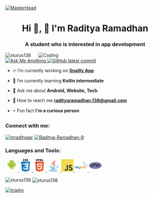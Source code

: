 [![MasterHead](https://1.bp.blogspot.com/-gu5z4t7QXkw/Xd8bEk6gVxI/AAAAAAAANhQ/jXlVfYNQbOw3Uj4zsxT3fqT5jdrZP4FFQCLcBGAsYHQ/s1600/2000_600px.gif)](https://github.com/xturus138)

<h1 align="center">Hi 👋, 🙋 I'm Raditya Ramadhan</h1>
<h3 align="center">A student who is interested in app development</h3>

<img align = "right" alt = "Coding" width = "400" src="https://i.pinimg.com/originals/e4/26/70/e426702edf874b181aced1e2fa5c6cde.gif"> 
<p align="left"> 
  <img src="https://komarev.com/ghpvc/?username=xturus138&label=Profile%20views&color=0e75b6&style=flat" alt="xturus138" /> 
  <a href="mailto:radityaramadhan.138@gmail.com">
    <img src="https://img.shields.io/badge/Ask%20me-anything-1abc9c.svg" alt="Ask Me Anything" />
  </a>
  <a href="https://GitHub.com/xturus138/xturus138/commit/">
    <img src="https://badgen.net/github/last-commit/xturus138/xturus138" alt="GitHub latest commit" />
  </a>
</p>


- 🔥 I’m currently working on **[Snailly App](https://play.google.com/store/apps/details?id=com.snailly.appname&hl=id)**

- 🌱 I’m currently learning **Kotlin intermediate**

- 💬 Ask me about **Android, Website, Tech**

- 💎 How to reach me **radityaramadhan.138@gmail.com**

- ⚡ Fun fact **I'm a curious person**

<h3 align="left">Connect with me:</h3>
<p align="left">
<a href="https://instagram.com/mradityaar" target="blank"><img align="center" src="https://raw.githubusercontent.com/rahuldkjain/github-profile-readme-generator/master/src/images/icons/Social/instagram.svg" alt="mradityaar" height="30" width="40" /></a>
<a href="https://id.quora.com/profile/Raditya-Ramadhan-9" target="blank"><img align="center" src="https://upload.wikimedia.org/wikipedia/commons/thumb/0/09/Quora_icon.svg/768px-Quora_icon.svg.png" alt="Raditya-Ramadhan-9" height="40" width="40" /></a>
</p>

<h3 align="left">Languages and Tools:</h3>
<p align="left"> 
<a href="https://developer.android.com" target="_blank" rel="noreferrer"> <img src="https://raw.githubusercontent.com/devicons/devicon/master/icons/android/android-original-wordmark.svg" alt="android" width="40" height="40"/> </a> 
<a href="https://www.w3schools.com/css/" target="_blank" rel="noreferrer"> <img src="https://raw.githubusercontent.com/devicons/devicon/master/icons/css3/css3-original-wordmark.svg" alt="css3" width="40" height="40"/> </a> 
<a href="https://www.w3.org/html/" target="_blank" rel="noreferrer"> <img src="https://raw.githubusercontent.com/devicons/devicon/master/icons/html5/html5-original-wordmark.svg" alt="html5" width="40" height="40"/> </a> 
<a href="https://www.java.com" target="_blank" rel="noreferrer"> <img src="https://raw.githubusercontent.com/devicons/devicon/master/icons/java/java-original.svg" alt="java" width="40" height="40"/> </a> 
<a href="https://developer.mozilla.org/en-US/docs/Web/JavaScript" target="_blank" rel="noreferrer"> <img src="https://raw.githubusercontent.com/devicons/devicon/master/icons/javascript/javascript-original.svg" alt="javascript" width="40" height="40"/> </a> 
<a href="https://www.mysql.com/" target="_blank" rel="noreferrer"> <img src="https://raw.githubusercontent.com/devicons/devicon/master/icons/mysql/mysql-original-wordmark.svg" alt="mysql" width="40" height="40"/> </a> 
<a href="https://www.php.net" target="_blank" rel="noreferrer"> <img src="https://raw.githubusercontent.com/devicons/devicon/master/icons/php/php-original.svg" alt="php" width="40" height="40"/> </a> 
</p>

<p><img align="left" src="https://github-readme-stats.vercel.app/api/top-langs?username=xturus138&show_icons=true&locale=en&layout=compact" alt="xturus138" /></p>

<p>&nbsp;<img align="center" src="https://github-readme-stats.vercel.app/api?username=xturus138&show_icons=true&theme=tokyonight&locale=en" alt="xturus138" /></p>

[![trophy](https://github-profile-trophy.vercel.app/?username=xturus138&theme=onedark)](https://github.com/xturus138)


